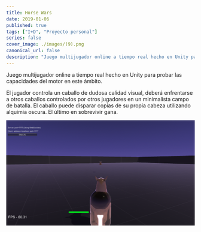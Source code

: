 ```yaml
---
title: Horse Wars
date: 2019-01-06
published: true
tags: ["I+D", "Proyecto personal"]
series: false
cover_image: ./images/(9).png
canonical_url: false
description: "Juego multijugador online a tiempo real hecho en Unity para probar las capacidades del motor en este ámbito."
---
```


Juego multijugador online a tiempo real hecho en Unity para probar las capacidades del motor en este ámbito.

El jugador controla un caballo de dudosa calidad visual, deberá enfrentarse a otros caballos controlados por otros jugadores en un minimalista campo de batalla. El caballo puede disparar copias de su propia cabeza utilizando alquimia oscura. El último en sobrevivir gana.

![Image](<./images/(7).png>)
